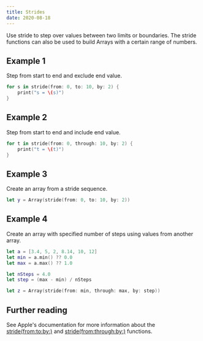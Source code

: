```yaml
---
title: Strides
date: 2020-08-18
---
```


Use stride to step over values between two limits or boundaries. The stride functions can also be used to build Arrays with a certain range of numbers.

## Example 1

Step from start to end and exclude end value.

```swift
for s in stride(from: 0, to: 10, by: 2) {
    print("s = \(s)")
}
```

## Example 2

Step from start to end and include end value.

```swift
for t in stride(from: 0, through: 10, by: 2) {
    print("t = \(t)")
}
```

## Example 3

Create an array from a stride sequence.

```swift
let y = Array(stride(from: 0, to: 10, by: 2))
```

## Example 4

Create an array with specified number of steps using values from another array.

```swift
let a = [3.4, 5, 2, 8.14, 10, 12]
let min = a.min() ?? 0.0
let max = a.max() ?? 1.0

let nSteps = 4.0
let step = (max - min) / nSteps

let z = Array(stride(from: min, through: max, by: step))
```

## Further reading

See Apple's documentation for more information about the [stride(from:to:by:)](https://developer.apple.com/documentation/swift/1641347-stride) and [stride(from:through:by:)](https://developer.apple.com/documentation/swift/1641185-stride) functions.

